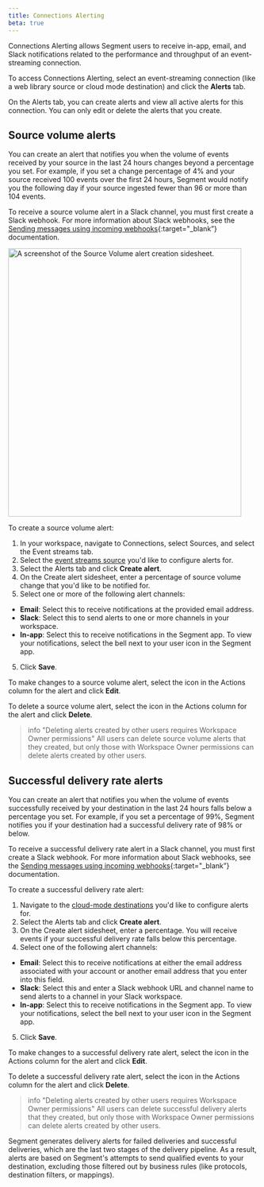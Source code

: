 ```yaml
---
title: Connections Alerting
beta: true
---
```


Connections Alerting allows Segment users to receive in-app, email, and Slack notifications related to the performance and throughput of an event-streaming connection. 

To access Connections Alerting, select an event-streaming connection (like a web library source or cloud mode destination) and click the **Alerts** tab. 

On the Alerts tab, you can create alerts and view all active alerts for this connection. You can only edit or delete the alerts that you create.

## Source volume alerts

You can create an alert that notifies you when the volume of events received by your source in the last 24 hours changes beyond a percentage you set. For example, if you set a change percentage of 4% and your source received 100 events over the first 24 hours, Segment would notify you the following day if your source ingested fewer than 96 or more than 104 events.

To receive a source volume alert in a Slack channel, you must first create a Slack webhook. For more information about Slack webhooks, see the [Sending messages using incoming webhooks](https://api.slack.com/messaging/webhooks){:target="_blank”} documentation.

<img src="images/alerting-source-alert.png" alt="A screenshot of the Source Volume alert creation sidesheet." width="470px" height="540px">

To create a source volume alert: 
1. In your workspace, navigate to Connections, select Sources, and select the Event streams tab. 
2. Select the [event streams source](/docs/connections/sources/#event-streams-sources) you'd like to configure alerts for. 
2. Select the Alerts tab and click **Create alert**. 
3. On the Create alert sidesheet, enter a percentage of source volume change that you'd like to be notified for. 
4. Select one or more of the following alert channels:
  - **Email**: Select this to receive notifications at the provided email address. 
  - **Slack**: Select this to send alerts to one or more channels in your workspace. 
  - **In-app**: Select this to receive notifications in the Segment app. To view your notifications, select the bell next to your user icon in the Segment app. 
5. Click **Save**.

To make changes to a source volume alert, select the icon in the Actions column for the alert and click **Edit**. 

To delete a source volume alert, select the icon in the Actions column for the alert and click **Delete**.

> info "Deleting alerts created by other users requires Workspace Owner permissions"
> All users can delete source volume alerts that they created, but only those with Workspace Owner permissions can delete alerts created by other users. 

## Successful delivery rate alerts

You can create an alert that notifies you when the volume of events successfully received by your destination in the last 24 hours falls below a percentage you set. For example, if you set a percentage of 99%, Segment notifies you if your destination had a successful delivery rate of 98% or below. 

To receive a successful delivery rate alert in a Slack channel, you must first create a Slack webhook. For more information about Slack webhooks, see the [Sending messages using incoming webhooks](https://api.slack.com/messaging/webhooks){:target="_blank”} documentation.

To create a successful delivery rate alert: 
1. Navigate to the [cloud-mode destinations](/docs/connections/destinations/#:~:text=Cloud%2Dmode%3A%20The%20sources%20send%20data%20directly%20to%20the%20Segment%20servers%2C%20which%20then%20translate%20it%20for%20each%20connected%20downstream%20destination%2C%20and%20send%20it%20on.) you'd like to configure alerts for. 
2. Select the Alerts tab and click **Create alert**. 
3. On the Create alert sidesheet, enter a percentage. You will receive events if your successful delivery rate falls below this percentage. 
4. Select one of the following alert channels:
  - **Email**: Select this to receive notifications at either the email address associated with your account or another email address that you enter into this field. 
  - **Slack**: Select this and enter a Slack webhook URL and channel name to send alerts to a channel in your Slack workspace.
  - **In-app**: Select this to receive notifications in the Segment app. To view your notifications, select the bell next to your user icon in the Segment app. 
5. Click **Save**.

To make changes to a successful delivery rate alert, select the icon in the Actions column for the alert and click **Edit**. 

To delete a successful delivery rate alert, select the icon in the Actions column for the alert and click **Delete**. 

> info "Deleting alerts created by other users requires Workspace Owner permissions"
> All users can delete successful delivery alerts that they created, but only those with Workspace Owner permissions can delete alerts created by other users.

Segment generates delivery alerts for failed deliveries and successful deliveries, which are the last two stages of the delivery pipeline. As a result, alerts are based on Segment's attempts to send qualified events to your destination, excluding those filtered out by business rules (like protocols, destination filters, or mappings).

